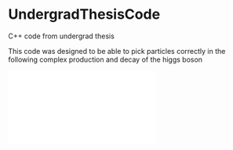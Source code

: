 # UndergradThesisCode
C++ code from undergrad thesis

This code was designed to be able to pick particles correctly in the following complex production and decay of the higgs boson

![Alt text](ttHeasy.pdf?raw=true "Title")

